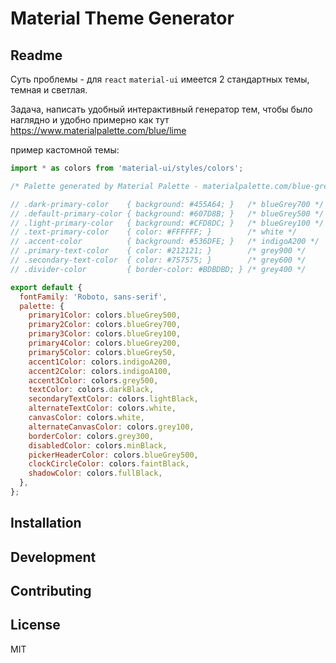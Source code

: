 # Material Theme Generator

## Readme

Суть проблемы - для `react` `material-ui` имеется 2 стандартных темы, темная и светлая. 

Задача, написать удобный интерактивный генератор тем, чтобы было наглядно и удобно примерно как тут https://www.materialpalette.com/blue/lime

пример кастомной темы:

```js
import * as colors from 'material-ui/styles/colors';

/* Palette generated by Material Palette - materialpalette.com/blue-grey/indigo */

// .dark-primary-color    { background: #455A64; }   /* blueGrey700 */
// .default-primary-color { background: #607D8B; }   /* blueGrey500 */
// .light-primary-color   { background: #CFD8DC; }   /* blueGrey100 */
// .text-primary-color    { color: #FFFFFF; }        /* white */
// .accent-color          { background: #536DFE; }   /* indigoA200 */
// .primary-text-color    { color: #212121; }        /* grey900 */
// .secondary-text-color  { color: #757575; }        /* grey600 */
// .divider-color         { border-color: #BDBDBD; } /* grey400 */

export default {
  fontFamily: 'Roboto, sans-serif',
  palette: {
    primary1Color: colors.blueGrey500,
    primary2Color: colors.blueGrey700,
    primary3Color: colors.blueGrey100,
    primary4Color: colors.blueGrey200,
    primary5Color: colors.blueGrey50,
    accent1Color: colors.indigoA200,
    accent2Color: colors.indigoA100,
    accent3Color: colors.grey500,
    textColor: colors.darkBlack,
    secondaryTextColor: colors.lightBlack,
    alternateTextColor: colors.white,
    canvasColor: colors.white,
    alternateСanvasColor: colors.grey100,
    borderColor: colors.grey300,
    disabledColor: colors.minBlack,
    pickerHeaderColor: colors.blueGrey500,
    clockCircleColor: colors.faintBlack,
    shadowColor: colors.fullBlack,
  },
};
```

## Installation


## Development


## Contributing


## License

MIT
